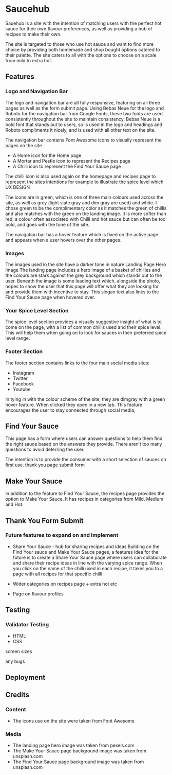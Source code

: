 # Saucehub

Sauehub is a site with the intention of matching users with the perfect hot sauce for their own flavour preferences, as well as providing a hub of recipes to make their own.

The site is targeted to those who use hot sauce and want to find more choice by providing both homemade and shop bought options catered to their palette. The site caters to all with the options to choose on a scale from mild to extra hot.


## Features


### Logo and Navigation Bar


The logo and navigation bar are all fully responsive, featuring on all three pages as well as the form submit page. Using Bebas Neue for the logo and Roboto for the navigation bar from Google Fonts, these two fonts are used consistently throughout the site to maintain consistency. Bebas Neue is a bold font that stands out to users, so is used in the logo and headings and Roboto compliments it nicely, and is used with all other text on the site. 

The navigation bar contains Font Awesome icons to visually represent the pages on the site
* A Home icon for the Home page
* A Mortar and Pestle icon to represent the Recipes page
* A Chilli icon to represent the Find Your Sauce page

The chilli icon is also used again on the homepage and recipes page to represent the sites intentions for example to illustrate the spice level which UX DESIGN

The icons are in green, which is one of three main colours used across the site, as well as grey (light slate gray and dim gray are used) and white. I chose green to be the complimentary color as it matches the green of chillis and also matches with the green on the landing image. It is more softer than red, a colour often associated with Chilli and hot sauce but can often be too bold, and goes with the tone of the site. 

The navigation bar has a hover feature which is fixed on the active page and appears when a user hovers over the other pages. 


### Images 

The images used in the site have a darker tone in nature
Landing Page Hero Image
The landing page includes a hero image of a basket of chillies and the colours are stark against the grey background which stands out to the user. Beneath the image is some leading text which, alongside the photo, hopes to show the user that this page will offer what they are looking for and provide them with incentive to stay. This slogan text also links to the Find Your Sauce page when hovered over.

### Your Spice Level Section

The spice level section provides a visually suggestive insight of what is to come on the page, with a list of common chillis used and their spice level. This will help them when going on to look for sauces in their preferred spice level range. 


### Footer Section

The footer section contains links to the four main social media sites:

* Instagram
* Twitter
* Facebook
* Youtube
  
In tying in with the colour scheme of the site, they are dimgray with a green hover feature. When clicked they open in a new tab. 
This feature encourages the user to stay connected through social media, 


## Find Your Sauce 
This page has a form where users can answer questions to help them find the right sauce based on the answers they provide. There aren’t too many questions to avoid deterring the user.

The intention is to provide the consumer with a short selection of sauces on first use.
thank you page submit form

## Make Your Sauce
In addition to the feature to Find Your Sauce, the recipes page provides the option to Make Your Sauce. It has recipes in categories from Mild, Medium and Hot.

## Thank You Form Submit 


### Future features to expand on and implement

* Share Your Sauce - hub for sharing recipes and ideas
Building on the Find Your sauce and Make Your Sauce pages, a features idea for the future is to create a Share Your Sauce page where users can collaborate and share their recipe ideas in line with the varying spice range. 
When you click on the name of the chilli used in each recipe, it takes you to a page with all recipes for that specific chilli

* Wider categories on recipes page + extra hot etc
* Page on flavour profiles

## Testing

### Validator Testing

* HTML
* CSS

screen sizes

any bugs


## Deployment



## Credits

### Content

* The icons use on the site were taken from Font Awesome

### Media

* The landing page hero image was taken from pexels.com
* The Make Your Sauce page background image was taken from unsplash.com
* The Find Your Sauce page background image was taken from unsplash.com



